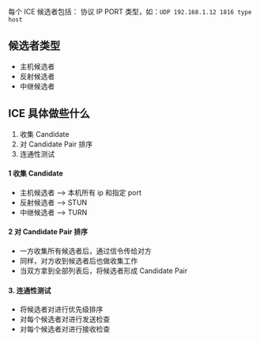 
每个 ICE 候选者包括： 协议 IP PORT 类型，如：`UDP 192.168.1.12 1816 type host`

## 候选者类型

* 主机候选者
* 反射候选者
* 中继候选者

## ICE 具体做些什么

1. 收集 Candidate
2. 对 Candidate Pair 排序
3. 连通性测试

#### 1 收集 Candidate

* 主机候选者 --> 本机所有 ip 和指定 port
* 反射候选者 --> STUN
* 中继候选者 --> TURN

#### 2 对 Candidate Pair 排序

* 一方收集所有候选者后，通过信令传给对方
* 同样，对方收到候选者后也做收集工作
* 当双方拿到全部列表后，将候选者形成 Candidate Pair

#### 3. 连通性测试

* 将候选者对进行优先级排序
* 对每个候选者对进行发送检查
* 对每个候选者对进行接收检查
